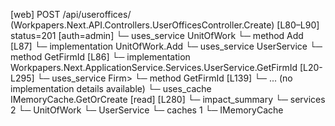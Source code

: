 [web] POST /api/useroffices/  (Workpapers.Next.API.Controllers.UserOfficesController.Create)  [L80–L90] status=201 [auth=admin]
  └─ uses_service UnitOfWork
    └─ method Add [L87]
      └─ implementation UnitOfWork.Add
  └─ uses_service UserService
    └─ method GetFirmId [L86]
      └─ implementation Workpapers.Next.ApplicationService.Services.UserService.GetFirmId [L20-L295]
        └─ uses_service Firm>
          └─ method GetFirmId [L139]
            └─ ... (no implementation details available)
        └─ uses_cache IMemoryCache.GetOrCreate [read] [L280]
  └─ impact_summary
    └─ services 2
      └─ UnitOfWork
      └─ UserService
    └─ caches 1
      └─ IMemoryCache

